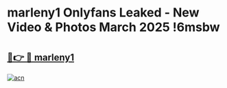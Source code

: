 # marleny1 Onlyfans Leaked - New Video & Photos March 2025 !6msbw

# <h2><a href="https://05ef1k.iuczelnia.edu.pl?title=marleny1&ref=6msbw">🔗👉 🔴 marleny1</a></h2>

[![acn](https://github.com/user-attachments/assets/0f9c940e-d8b0-45ae-aac7-cd30a18b3e1c)](https://05ef1k.iuczelnia.edu.pl?title=marleny1&ref=6msbw)

